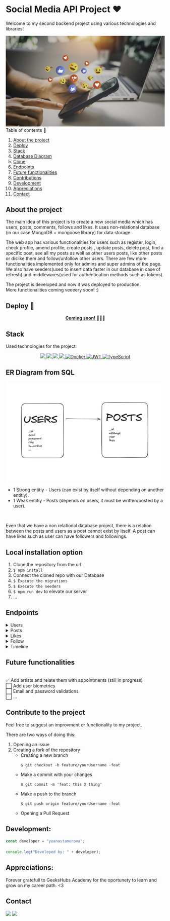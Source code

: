# Social Media API Project ❤️

Welcome to my second backend project using various technologies and libraries!

<img src="./img/logo.jpg">

<br>

  <summary> Table of contents 📝</summary>
  <ol>
    <li><a href="#about-the-project">About the project</a></li>
    <li><a href="#deploy-🚀">Deploy</a></li>
    <li><a href="#stack">Stack</a></li>
    <li><a href="#er-diagram-from-sql">Database Diagram</a></li>
    <li><a href="#clond">Clone</a></li>
    <li><a href="#endpoints">Endpoints</a></li>
    <li><a href="#future-functionalities">Future functionalities</a></li>
    <li><a href="#contributions">Contributions</a></li>
    <li><a href="#development">Development</a></li>
    <li><a href="#appreciations">Appreciations</a></li>
    <li><a href="#contact">Contact</a></li>
  </ol>

## About the project

The main idea of this project is to create a new social media which has users, posts, comments, follows and likes. It uses non-relational database (in our case MongoDB + mongoose library) for data storage. 

The web app has various functionalities for users such as register, login, check profile, amend profile, create posts , update posts, delete post, find a specific post, see all my posts as well as other users posts, like other posts or dislike them and follow/unfollow other users. There are few more functionalities implemented only for admins and super admins of the page. We also have seeders(used to insert data faster in our database in case of refresh) and middlewares(used for authentication methods such as tokens).

The project is developed and now it was deployed to production.
<br> More functionalities coming veeeery soon! :)

## Deploy 🚀

<div align="center">
    <a href="https://tattoo-studio.zeabur.app/"><strong> Coming soon! </strong></a>🚀🚀🚀
</div>

## Stack

Used technologies for the project:

<div align="center">
<a href="https://www.expressjs.com/">
    <img src= "https://img.shields.io/badge/express.js-%23404d59.svg?style=for-the-badge&logo=express&logoColor=%2361DAFB"/>
</a>
<a href="https://nodejs.org/es/">
    <img src= "https://img.shields.io/badge/node.js-026E00?style=for-the-badge&logo=node.js&logoColor=white"/>
</a>
<a href="https://developer.mozilla.org/es/docs/Web/JavaScript">
    <img src= "https://img.shields.io/badge/javascipt-EFD81D?style=for-the-badge&logo=javascript&logoColor=black"/>
</a>
<a href="">
    <img src="https://img.shields.io/badge/MongoDB-4EA94B?style=for-the-badge&logo=mongodb&logoColor=white"/>
</a>
<a href="">
<img src="https://img.shields.io/badge/Docker-2496ED?style=for-the-badge&logo=docker&logoColor=white" alt="Docker" />
</a>
<a href="">
    <img src="https://img.shields.io/badge/JWT-000000?style=for-the-badge&logo=jsonwebtokens&logoColor=white" alt="JWT" />
</a>
<a href="">
    <img src="https://img.shields.io/badge/bcrypt-3178C6?style=for-the-badge&" alt="TypeScript" />
</a>
 </div>

## ER Diagram from SQL

<img src="./img/Schema.png">

- 1 Strong entitiy - Users (can exist by itself without depending on another entitiy).
- 1 Weak entitiy - Posts (depends on users, it must be written/posted by a user).
<br>

Even that we have a non relational database project, there is a relation between
the posts and users as a post cannot exist by itself. A post can have likes such as user can have followers and followings.

## Local installation option

1. Clone the repository from the url
2. `$ npm install`
3. Connect the cloned repo with our Database
4. `$ Execute the migrations`
5. `$ Execute the seeders`
6. `$ npm run dev` to elevate our server
7. ...

## Endpoints

<details>
<summary>Users</summary>

- REGISTER 🔑

          POST http://localhost:5001/api/users/register

    body:

    ```js
        {
            "email": "name@mail.com",
            "password": "123456789"
        }
    ```

<br>

- LOGIN 🔓	

          POST http://localhost:5001/api/users/login

    body:

    ```js
        {
            "email": "name@mail.com",
            "password": "123456789"
        }
    ```
<br>

- GET ALL USERS 🔎 (only admin)

          GET http://localhost:5001/api/users/all

    auth:

    ```js
        your token
    ```

<br>

- GET USER PROFILE 🗂

          GET http://localhost:5001/api/users/profile

    auth:

    ```js
        your token
    ```

<br>

- UPDATE USER PROFILE ⚙️

          PUT http://localhost:4000/api/users/profile/update

    body:

    ```js
        {
        "email": "newemail@mail.com"
        }
    ```

    auth:

    ```js
        your token
    ```
<br>

- GET USER BY EMAIL 🪪 (only admin)

          GET http://localhost:5001/api/users/email

    body:

    ```js
        {
            "email": "example@mail.com"
        }
    ```

    auth:

    ```js
        your token
    ```
<br>


- DELETE USER 🪪  (only admin)

          DELETE http://localhost:5001/api/users/:id

    body:

    ```js
        {
            "id": 3     (the id of the user we want to delete)
        }
    ```

    auth:

    ```js
        your token
    ```

<br>

- CHANGE USER ROLE BY ID 🗂 (only admin)

          PUT http://localhost:5001/api/users/role

    auth:

    ```js
        your token
    ```
    body:

    ```js
        {
            "id" : 1 (this is the id of the user we will update)
            "role_id": 3     (the new role_id for our user goes here)
        }
    ```

</details>

<details>
<summary>Posts</summary>

- CREATE POST ☎️

          POST http://localhost:5001/api/posts/create

    body:

    ```js
        {
        "message": "your message here"
        }
    ```

    auth:

    ```js
        your token
    ```

<br>

- DELETE POST BY ID ☎️

          DELETE http://localhost:5001/api/posts/delete/:id

    auth:

    ```js
        your token
    ```

<br>

- UPDATE POST ☎️

          PUT http://localhost:4000/api/appointments/change

    body:

    ```js
        {
        "id": 3           (the id of the post to update)
        "message": "newinfo"       (the new info)
        }
    ```

    auth:

    ```js
        your token
    ```

<br>

- GET USER POSTS ☎️

          GET http://localhost:5001/api/posts/own

    auth:

    ```js
        your token
    ```


<br>

- GET ALL POSTS ☎️ (admin only)

          GET http://localhost:5001/api/posts/all

    auth:

    ```js
        your token
    ```

<br>

- GET POST BY ID ☎️

          GET http://localhost:5001/api/posts/:id

    auth:

    ```js
        your token
    ```

    body:

    ```js
        {
        "id": 3           (the id of the post wanted)
        }
    ```
<br>

- GET USER POSTS BY USER ID ☎️

          GET http://localhost:5001/api/posts/user/:id

    auth:

    ```js
        your token
    ```

    body:

    ```js
        {
        "id": 3           (the id of the user)
        }
    ```
</details>

<details>
<summary>Likes</summary>

- LIKE OR DISLIKE A POST ☎️

          GET http://localhost:5001/api/posts/like/:id

    auth:

    ```js
        your token
    ```
<br>
</details>

<details>
<summary>Follow</summary>

- FOLLOW OR UNFOLLOW A USER ☎️

          GET http://localhost:5001/api/users/follow/:id

    auth:

    ```js
        your token
    ```
<br>
</details>

<details>
<summary>Timeline</summary>

- GET TIMELINE ☎️

          GET http://localhost:5001/api/posts/timeline

    auth:

    ```js
        your token
    ```
<br>
</details>

## Future functionalities 
<br>
✅ Add artists and relate them with appointments (still in progress) <br>
⬜ Add user biometrics <br>
⬜ Email and password validations <br>
⬜ ...  <br>

## Contribute to the project

Feel free to suggest an improvment or functionality to my project.

There are two ways of doing this:

1. Opening an issue
2. Creating a fork of the repository
   - Creating a new branch
     ```
     $ git checkout -b feature/yourUsername -feat
     ```
   - Make a commit with your changes
     ```
     $ git commit -m 'feat: this X thing'
     ```
   - Make a push to the branch
     ```
     $ git push origin feature/yourUsername -feat
     ```
   - Opening a Pull Request

## Development:

```js
const developer = "yoanastamenova";

console.log("Developed by: " + developer);
```

## Appreciations:

Forever gratefull to GeeksHubs Academy for the oportunety to learn and grow on my career path. <3

## Contact

<a href = "mailto:micorreoelectronico@gmail.com"><img src="https://img.shields.io/badge/Gmail-C6362C?style=for-the-badge&logo=gmail&logoColor=white" target="_blank"></a>
<a href="https://www.linkedin.com/in/linkedinUser/" target="_blank"><img src="https://img.shields.io/badge/-LinkedIn-%230077B5?style=for-the-badge&logo=linkedin&logoColor=white" target="_blank"></a>

</p>